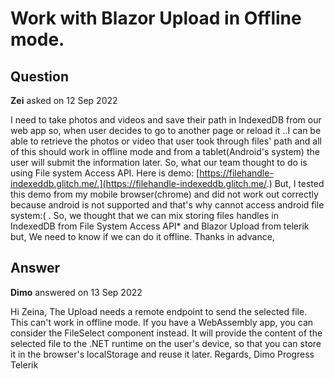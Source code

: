 # Work with Blazor Upload in Offline mode.

## Question

**Zei** asked on 12 Sep 2022

I need to take photos and videos and save their path in IndexedDB from our web app so, when user decides to go to another page or reload it ..I can be able to retrieve the photos or video that user took through files' path and all of this should work in offline mode and from a tablet(Android's system) the user will submit the information later. So, what our team thought to do is using File system Access API. Here is demo: [https://filehandle-indexeddb.glitch.me/.](https://filehandle-indexeddb.glitch.me/.) But, I tested this demo from my mobile browser(chrome) and did not work out correctly because android is not supported and that's why cannot access android file system:( . So, we thought that we can mix storing files handles in IndexedDB from File System Access API* and Blazor Upload from telerik but, We need to know if we can do it offline. Thanks in advance,

## Answer

**Dimo** answered on 13 Sep 2022

Hi Zeina, The Upload needs a remote endpoint to send the selected file. This can't work in offline mode. If you have a WebAssembly app, you can consider the FileSelect component instead. It will provide the content of the selected file to the .NET runtime on the user's device, so that you can store it in the browser's localStorage and reuse it later. Regards, Dimo Progress Telerik
